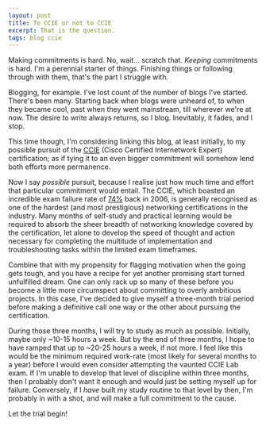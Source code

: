 ```yaml
---
layout: post
title: To CCIE or not to CCIE
excerpt: That is the question.
tags: blog ccie
---
```


Making commitments is hard. No, wait... scratch that. _Keeping_ commitments is hard. I'm a perennial starter of things. Finishing things or following through with them, that's the part I struggle with.

Blogging, for example. I've lost count of the number of blogs I've started. There's been many. Starting back when blogs were unheard of, to when they became cool, past when they went mainstream, till wherever we're at now. The desire to write always returns, so I blog. Inevitably, it fades, and I stop.

This time though, I'm considering linking this blog, at least initially, to my possible pursuit of the [CCIE](https://www.cisco.com/c/en/us/training-events/training-certifications/certifications/expert.html) (Cisco Certified Internetwork Expert) certification; as if tying it to an even bigger commitment will somehow lend both efforts more permanence.

Now I say _possible_ pursuit, because I realise just how much time and effort that particular commitment would entail. The CCIE, which boasted an incredible exam failure rate of [74%](https://www.networkworld.com/article/2308793/doctor--lawyer--non-techies-don-t-appreciate-cisco-networking-exam.html) back in 2006, is generally recognised as one of the hardest (and most prestigious) networking certifications in the industry. Many months of self-study and practical learning would be required to absorb the sheer breadth of networking knowledge covered by the certification, let alone to develop the speed of thought and action necessary for completing the multitude of implementation and troubleshooting tasks within the limited exam timeframes.

Combine that with my propensity for flagging motivation when the going gets tough, and you have a recipe for yet another promising start turned unfulfilled dream. One can only rack up so many of these before you become a little more circumspect about committing to overly ambitious projects. In this case, I've decided to give myself a three-month trial period before making a definitive call one way or the other about pursuing the certification. 

During those three months, I will try to study as much as possible. Initially, maybe only ~10-15 hours a week. But by the end of three months, I hope to have ramped that up to ~20-25 hours a week, if not more. I feel like this would be the minimum required work-rate (most likely for several months to a year) before I would even consider attempting the vaunted CCIE Lab exam. If I'm unable to develop that level of discipline within three months, then I probably don't want it enough and would just be setting myself up for failure. Conversely, if I _have_ built my study routine to that level by then, I'm probably in with a shot, and will make a full commitment to the cause.

Let the trial begin!









